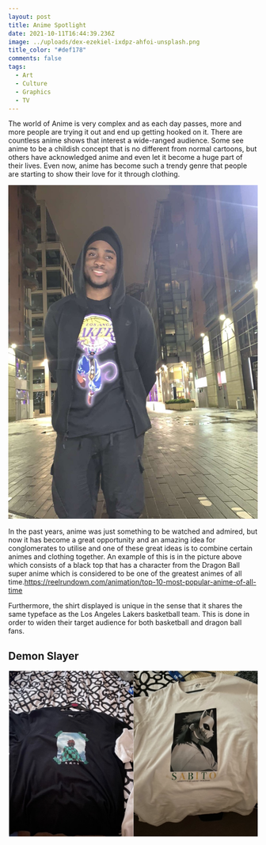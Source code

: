 ```yaml
---
layout: post
title: Anime Spotlight
date: 2021-10-11T16:44:39.236Z
image: ../uploads/dex-ezekiel-ixdpz-ahfoi-unsplash.png
title_color: "#def178"
comments: false
tags:
  - Art
  - Culture
  - Graphics
  - TV
---
```

The world of Anime is very complex and as each day passes, more and more people are trying it out and end up getting hooked on it. There are countless anime shows that interest a wide-ranged audience. Some see anime to be a childish concept that is no different from normal cartoons, but others have acknowledged anime and even let it become a huge part of their lives.  Even now, anime has become such a trendy genre that people are starting to show their love for it through clothing.

![](../uploads/thumbnail_image0.png "Dragon ball super shirt")

In the past years, anime was just something to be watched and admired, but now it has become a great opportunity and an amazing idea for conglomerates to utilise and one of these great ideas is to combine certain animes and clothing together. An example of this is in the picture above which consists of a black top that has a character from the Dragon Ball super anime which is considered to be one of the greatest animes of all time.<https://reelrundown.com/animation/top-10-most-popular-anime-of-all-time>

Furthermore, the shirt displayed is unique in the sense that it shares the same typeface as the Los Angeles Lakers basketball team. This is done in order to widen their target audience for both basketball and dragon ball fans.

## Demon Slayer

![](../uploads/screenshot-2021-10-11-at-18.57.11.png)